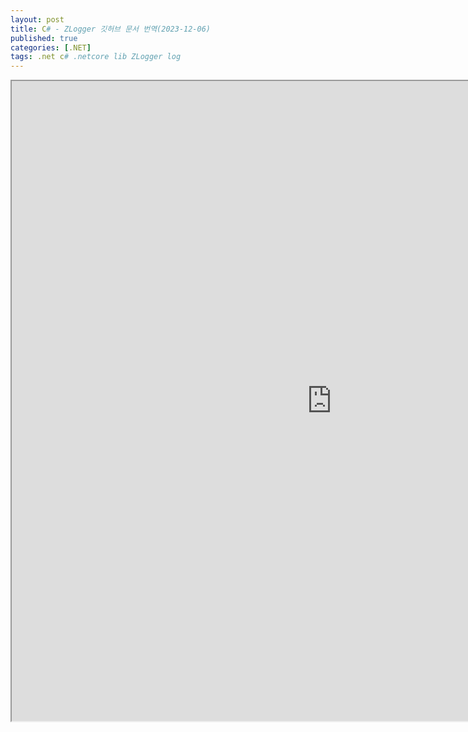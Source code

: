 ```yaml
---
layout: post
title: C# - ZLogger 깃허브 문서 번역(2023-12-06)
published: true
categories: [.NET]
tags: .net c# .netcore lib ZLogger log
---  
```

<iframe width="1024" height="1024" src="https://docs.google.com/document/d/e/2PACX-1vTHvWl7OE0zM4SynPB6kyDEGehnEIjLMhtnveI0Af3IG0v5PzCS8IoGPCfke2IE9s-SAaaEchVRHu4C/pub?embedded=true"></iframe>    
   